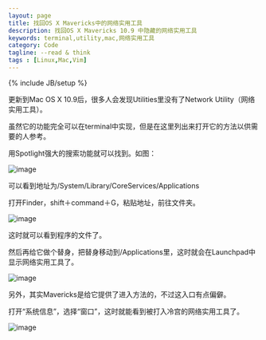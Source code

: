 ```yaml
---
layout: page
title: 找回OS X Mavericks中的网络实用工具
description: 找回OS X Mavericks 10.9 中隐藏的网络实用工具
keywords: terminal,utility,mac,网络实用工具
category: Code
tagline: --read & think
tags : [Linux,Mac,Vim]
---
```

{% include JB/setup %}

更新到Mac OS X 10.9后，很多人会发现Utilities里没有了Network Utility（网络实用工具）。

虽然它的功能完全可以在terminal中实现，但是在这里列出来打开它的方法以供需要的人参考。

用Spotlight强大的搜索功能就可以找到。如图：

![image](http://pic.yupoo.com/jok3r/DjXfPB2y/medish.jpg?resize=625%2C113)

可以看到地址为/System/Library/CoreServices/Applications

打开Finder，shift＋command＋G，粘贴地址，前往文件夹。

![image](http://pic.yupoo.com/jok3r/DjXcGIgO/medish.jpg?resize=625%2C426)

这时就可以看到程序的文件了。

然后再给它做个替身，把替身移动到/Applications里，这时就会在Launchpad中显示网络实用工具了。

![image](http://pic.yupoo.com/jok3r/DjXcHdG9/medish.jpg?resize=298%2C241)

另外，其实Mavericks是给它提供了进入方法的，不过这入口有点偏僻。

打开“系统信息”，选择“窗口”，这时就能看到被打入冷宫的网络实用工具了。

![image](http://pic.yupoo.com/jok3r/DjXcGL1T/medish.jpg?resize=355%2C127)